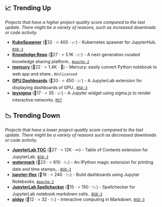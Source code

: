 ## 📈 Trending Up

_Projects that have a higher project-quality score compared to the last update. There might be a variety of reasons, such as increased downloads or code activity._

- <b><a href="https://github.com/jupyterhub/kubespawner">KubeSpawner</a></b> (🥇32 ·  ⭐ 400 · 📈) - Kubernetes spawner for JupyterHub. <code><a href="http://bit.ly/3aKzpTv">BSD-3</a></code>
- <b><a href="https://github.com/airbnb/knowledge-repo">Knowledge Repo</a></b> (🥈27 ·  ⭐ 5.1K · 📈) - A next-generation curated knowledge sharing platform.. <code><a href="http://bit.ly/3nYMfla">Apache-2</a></code>
- <b><a href="https://github.com/mljar/mercury">mercury</a></b> (🥉22 ·  ⭐ 1.4K · 🐣) - Mercury: easily convert Python notebook to web app and share.. <code>❗Unlicensed</code>
- <b><a href="https://github.com/rapidsai/jupyterlab-nvdashboard">GPU Dashboards</a></b> (🥈20 ·  ⭐ 450 · 📈) - A JupyterLab extension for displaying dashboards of GPU.. <code><a href="http://bit.ly/3aKzpTv">BSD-3</a></code>
- <b><a href="https://github.com/medialab/ipysigma">ipysigma</a></b> (🥉17 ·  ⭐ 35 · 📈) - A Jupyter widget using sigma.js to render interactive networks. <code><a href="http://bit.ly/34MBwT8">MIT</a></code>

## 📉 Trending Down

_Projects that have a lower project-quality score compared to the last update. There might be a variety of reasons such as decreased downloads or code activity._

- <b><a href="https://github.com/jupyterlab/jupyterlab-toc">JupyterLab TOC</a></b> (🥇27 ·  ⭐ 12K · 💤) - Table of Contents extension for JupyterLab. <code><a href="http://bit.ly/3aKzpTv">BSD-3</a></code>
- <b><a href="https://github.com/rasbt/watermark">watermark</a></b> (🥈23 ·  ⭐ 610 · 📉) - An IPython magic extension for printing date and time stamps,.. <code><a href="http://bit.ly/3aKzpTv">BSD-3</a></code>
- <b><a href="https://github.com/danielfrg/jupyter-flex">jupyter-flex</a></b> (🥉18 ·  ⭐ 240 · 📉) - Build dashboards using Jupyter Notebooks. <code><a href="http://bit.ly/3nYMfla">Apache-2</a></code>
- <b><a href="https://github.com/jupyterlab-contrib/spellchecker">JupyterLab Spellchecker</a></b> (🥉15 ·  ⭐ 150 · 📉) - Spellchecker for JupyterLab notebook markdown cells.. <code><a href="http://bit.ly/3aKzpTv">BSD-3</a></code>
- <b><a href="https://github.com/deathbeds/pidgy">pidgy</a></b> (🥉12 ·  ⭐ 32 · 📉) - Interactive computing in Markdown. <code><a href="http://bit.ly/3aKzpTv">BSD-3</a></code>


